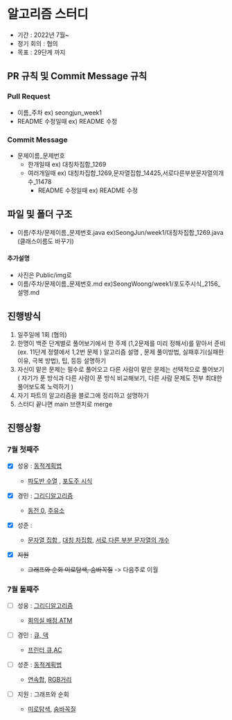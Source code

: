 # 알고리즘 스터디

* 기간 : 2022년 7월~
* 정기 회의 : 협의
* 목표 : 29단계 까지

## PR 규칙 및 Commit Message 규칙

### Pull Request
* 이름_주차 ex) seongjun_week1
* README 수정일때 ex) README 수정
### Commit Message
* 문제이름_문제번호 
  * 한개일때 ex) 대칭차집합_1269
  * 여러개일때 ex) 대칭차집합_1269,문자열집합_14425,서로다른부분문자열의개수_11478
    * README 수정일때 ex) README 수정

## 파일 및 폴더 구조
* 이름/주차/문제이름_문제번호.java ex)SeongJun/week1/대칭차집합_1269.java (클래스이름도 바꾸기)
#### 추가설명
* 사진은 Public/img로
* 이름/주차/문제이름_문제번호.md ex)SeongWoong/week1/포도주시식_2156_설명.md
      

## 진행방식

1. 일주일에 1회 (협의)
2. 한명이 백준 단계별로 풀어보기에서 한 주제 (1,2문제를 미리 정해서)를 맡아서 준비(ex. 11단계 정렬에서 1,2번 문제 )
알고리즘 설명 , 문제 풀이방법, 실패후기(실패한 이유, 극복 방법), 팁, 등등 설명하기
3. 자신이 맡은 문제는 필수로 풀어오고 다른 사람이 맡은 문제는 선택적으로 풀어보기
( 자기가 푼 방식과 다른 사람이 푼 방식 비교해보기, 다른 사람 문제도 전부 최대한 풀어보도록 노력하기 )
4. 자기 파트의 알고리즘을 블로그에 정리하고 설명하기
5. 스터디 끝나면 main 브랜치로 merge


## 진행상황

### 7월 첫째주


- [X] 성웅 : [동적계획법](https://www.acmicpc.net/step/16 "동적계획법")
  - [파도반 수열](https://www.acmicpc.net/problem/9461 "파도반 수열") , [포도주 시식](https://www.acmicpc.net/problem/2156 "포도주 시식") 

- [X] 경민 : [그리디알고리즘](https://www.acmicpc.net/step/33 "그리디알고리즘")
  - [동전 0](https://www.acmicpc.net/problem/11047 "동전0"), [주유소](https://www.acmicpc.net/problem/13305 "주유소")

- [X] 성준 : 
  - [문자열 집합 ](https://www.acmicpc.net/problem/14425 "문자열 집합 "), [대칭 차집합](https://www.acmicpc.net/problem/1269 "대칭 차집합"), [서로 다른 부분 문자열의 개수](https://www.acmicpc.net/problem/11478 "서로 다른 부분 문자열의 개수")

- [X] ~~지원~~ 
  - ~~그래프와 순회 미로탐색, 숨바꼭질~~ -> 다음주로 이월


### 7월 둘째주

- [ ] 성웅 : [그리디알고리즘](https://www.acmicpc.net/step/33 "그리디알고리즘")
    - [회의실 배정](https://www.acmicpc.net/problem/1931 "회의실 배정"),[ATM](https://www.acmicpc.net/problem/11399 "ATM")
      
- [ ] 경민 : [큐, 덱](https://www.acmicpc.net/step/12 "큐, 덱")
    - [프린터 큐](https://www.acmicpc.net/problem/1966 "프린터 큐"),[AC](https://www.acmicpc.net/problem/5430 "AC")

- [ ] 성준 : [동적계획법](https://www.acmicpc.net/step/16 "동적계획법")
    - [연속합](https://www.acmicpc.net/problem/1912 "연속합"), [RGB거리](https://www.acmicpc.net/problem/1149 "RGB거리")

- [ ] 지원 : 그래프와 순회
    - [미로탐색](https://www.acmicpc.net/problem/2178 "미로탐색"), [숨바꼭질](https://www.acmicpc.net/problem/1697 "숨바꼭질")




